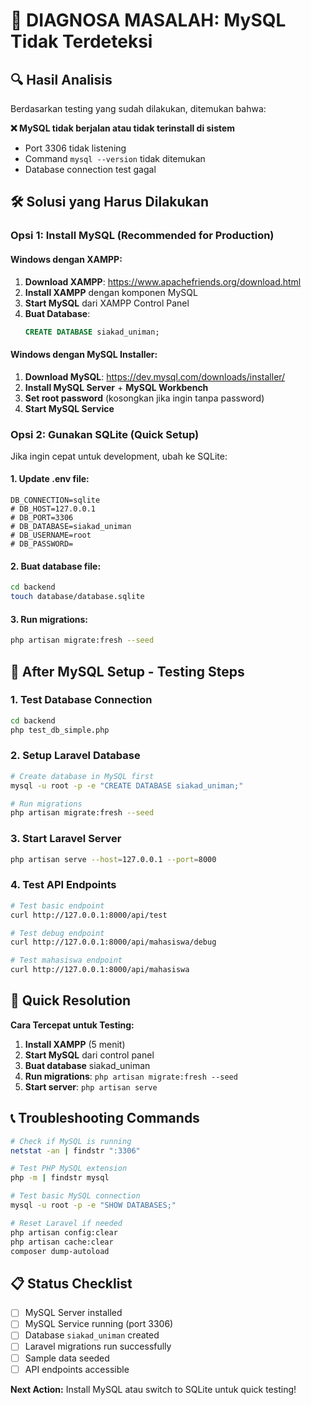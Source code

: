 # 🚨 DIAGNOSA MASALAH: MySQL Tidak Terdeteksi

## 🔍 Hasil Analisis

Berdasarkan testing yang sudah dilakukan, ditemukan bahwa:

**❌ MySQL tidak berjalan atau tidak terinstall di sistem**
- Port 3306 tidak listening
- Command `mysql --version` tidak ditemukan
- Database connection test gagal

## 🛠️ Solusi yang Harus Dilakukan

### Opsi 1: Install MySQL (Recommended for Production)

#### Windows dengan XAMPP:
1. **Download XAMPP**: https://www.apachefriends.org/download.html
2. **Install XAMPP** dengan komponen MySQL
3. **Start MySQL** dari XAMPP Control Panel
4. **Buat Database**:
   ```sql
   CREATE DATABASE siakad_uniman;
   ```

#### Windows dengan MySQL Installer:
1. **Download MySQL**: https://dev.mysql.com/downloads/installer/
2. **Install MySQL Server** + **MySQL Workbench**
3. **Set root password** (kosongkan jika ingin tanpa password)
4. **Start MySQL Service**

### Opsi 2: Gunakan SQLite (Quick Setup)

Jika ingin cepat untuk development, ubah ke SQLite:

#### 1. Update .env file:
```env
DB_CONNECTION=sqlite
# DB_HOST=127.0.0.1
# DB_PORT=3306
# DB_DATABASE=siakad_uniman
# DB_USERNAME=root
# DB_PASSWORD=
```

#### 2. Buat database file:
```bash
cd backend
touch database/database.sqlite
```

#### 3. Run migrations:
```bash
php artisan migrate:fresh --seed
```

## 🚀 After MySQL Setup - Testing Steps

### 1. Test Database Connection
```bash
cd backend
php test_db_simple.php
```

### 2. Setup Laravel Database
```bash
# Create database in MySQL first
mysql -u root -p -e "CREATE DATABASE siakad_uniman;"

# Run migrations
php artisan migrate:fresh --seed
```

### 3. Start Laravel Server
```bash
php artisan serve --host=127.0.0.1 --port=8000
```

### 4. Test API Endpoints
```bash
# Test basic endpoint
curl http://127.0.0.1:8000/api/test

# Test debug endpoint  
curl http://127.0.0.1:8000/api/mahasiswa/debug

# Test mahasiswa endpoint
curl http://127.0.0.1:8000/api/mahasiswa
```

## 🎯 Quick Resolution

**Cara Tercepat untuk Testing:**

1. **Install XAMPP** (5 menit)
2. **Start MySQL** dari control panel
3. **Buat database** siakad_uniman
4. **Run migrations**: `php artisan migrate:fresh --seed`
5. **Start server**: `php artisan serve`

## 📞 Troubleshooting Commands

```bash
# Check if MySQL is running
netstat -an | findstr ":3306"

# Test PHP MySQL extension
php -m | findstr mysql

# Test basic MySQL connection
mysql -u root -p -e "SHOW DATABASES;"

# Reset Laravel if needed
php artisan config:clear
php artisan cache:clear
composer dump-autoload
```

## 📋 Status Checklist

- [ ] MySQL Server installed
- [ ] MySQL Service running (port 3306)
- [ ] Database `siakad_uniman` created
- [ ] Laravel migrations run successfully
- [ ] Sample data seeded
- [ ] API endpoints accessible

**Next Action:** Install MySQL atau switch to SQLite untuk quick testing!
